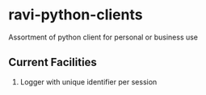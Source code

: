 # ravi-python-clients
Assortment of python client for personal or business use


## Current Facilities

1) Logger with unique identifier per session
